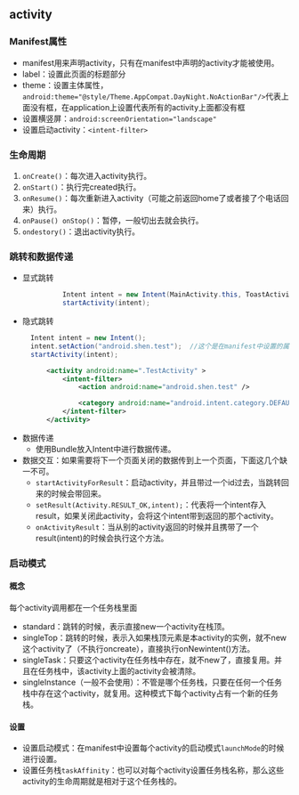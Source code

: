 ## activity
### Manifest属性
- manifest用来声明activity，只有在manifest中声明的activity才能被使用。
- label：设置此页面的标题部分
- theme：设置主体属性，`android:theme="@style/Theme.AppCompat.DayNight.NoActionBar"/>`代表上面没有框，在application上设置代表所有的activity上面都没有框
- 设置横竖屏：`android:screenOrientation="landscape"`
- 设置启动activity：`<intent-filter>`

### 生命周期
1. `onCreate()`：每次进入activity执行。
2. `onStart()`：执行完created执行。
3. `onResume()`：每次重新进入activity（可能之前返回home了或者接了个电话回来）执行。
4. `onPause() onStop()`：暂停，一般切出去就会执行。
5. `ondestory()`：退出activity执行。

### 跳转和数据传递
- 显式跳转
  ```java
            Intent intent = new Intent(MainActivity.this, ToastActivity.class);
            startActivity(intent);
  ```
- 隐式跳转
  ```java
    Intent intent = new Intent();
    intent.setAction("android.shen.test");  //这个是在manifest中设置的属性
    startActivity(intent);
  ```
  ```xml
        <activity android:name=".TestActivity" >
            <intent-filter>
                <action android:name="android.shen.test" />

                <category android:name="android.intent.category.DEFAULT" />
            </intent-filter>
        </activity>
  ```
- 数据传递
   - 使用Bundle放入Intent中进行数据传递。
- 数据交互：如果需要将下一个页面关闭的数据传到上一个页面，下面这几个缺一不可。
  - `startActivityForResult`：启动activity，并且带过一个id过去，当跳转回来的时候会带回来。
  - `setResult(Activity.RESULT_OK,intent);`：代表将一个intent存入result，如果关闭此activity，会将这个intent带到返回的那个activity。
  - `onActivityResult`：当从别的activity返回的时候并且携带了一个result(intent)的时候会执行这个方法。

### 启动模式
#### 概念
每个activity调用都在一个任务栈里面
- standard：跳转的时候，表示直接new一个activity在栈顶。
- singleTop：跳转的时候，表示入如果栈顶元素是本activity的实例，就不new这个activity了（不执行oncreate），直接执行onNewintent()方法。
- singleTask：只要这个activity在任务栈中存在，就不new了，直接复用。并且在任务栈中，该activity上面的activity会被清除。
- singleInstance（一般不会使用）：不管是哪个任务栈，只要在任何一个任务栈中存在这个activity，就复用。这种模式下每个activity占有一个新的任务栈。
#### 设置
- 设置启动模式：在manifest中设置每个activity的启动模式`launchMode`的时候进行设置。
- 设置任务栈`taskAffinity`：也可以对每个activity设置任务栈名称，那么这些activity的生命周期就是相对于这个任务栈的。